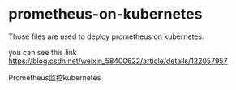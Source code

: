 # prometheus-on-kubernetes

Those files are used to deploy prometheus on kubernetes. 

you can see this link https://blog.csdn.net/weixin_58400622/article/details/122057957

Prometheus监控kubernetes
